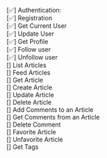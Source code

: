 
[✅] Authentication:  
[✅] Registration  
[✅] Get Current User  
[✅] Update User  
[✅] Get Profile  
[✅] Follow user  
[✅] Unfollow user  
[] List Articles  
[] Feed Articles  
[] Get Article  
[] Create Article  
[] Update Article  
[] Delete Article  
[] Add Comments to an Article  
[] Get Comments from an Article  
[] Delete Comment  
[] Favorite Article  
[] Unfavorite Article  
[] Get Tags  

